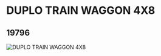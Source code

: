 # DUPLO TRAIN WAGGON 4X8
## 19796
![DUPLO TRAIN WAGGON 4X8](https://lc-www-live-s.legocdn.com/media/bricks/5/2/6102198.jpg)